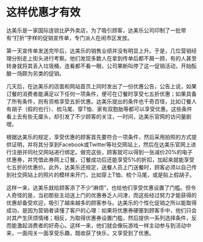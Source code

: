 # 这样优惠才有效

达美乐是一家国际连锁比萨外卖店，为了吸引顾客，达美乐公司印制了一批带有“打折”字样的促销宣传单，专门派人在闹市区发放。 

第一天宣传单发送完毕后，达美乐的销售业绩并没有明显上升。于是，几位营销经理分别走上街头进行考察。他们发现多数人在拿到传单后都不屑一顾，有的人甚至转身就将其丢入垃圾桶，连看都不看一眼，公司果断叫停了这一促销活动，开始酝酿一场颇为另类的促销。 

几天后，在达美乐的店面和网站首页上同时发出了一份优惠公告，公告上说，如果订餐的消费者能满足以下任何一项条件，便可在订餐时享受七五折优惠；如果具备了所有条件，则有资格享受五折优惠。达美乐提出的条件也千奇百怪，比如订餐人有胡子（假的也行）、梳马尾、穿T恤、家有双胞胎等都可以享受优惠。这些条件看上去有些无厘头，却引发了不少顾客的关注，一时间，达美乐官网的访问量剧增。 

根据达美乐的规定，享受优惠的顾客首先要符合一项条件，然后采用拍照的方式提供证明，并将其分享到Facebook或Twitter等社交网站上，然后在达美乐官网上进行注册并同社交网站进行绑定。做完这些，顾客就可以得到一张减价20%的电子优惠券，并凭借此券网上订餐，订餐成功后还能享受5%的折扣，加起来就能享受七五折的优惠价。此外，达美乐还规定，送餐人员上门送餐时，顾客必须以自己传到社交网站上的照片的模样来开门，比如穿上T恤、梳个马尾，或是贴上假胡子。 

这样一来，达美乐就给顾客添了不少“麻烦”，也给他们享受优惠设置了门槛。但令人奇怪的是，当初那些主动送上门的优惠券乏人问津，而这些经过努力才能获得的优惠却备受欢迎，吸引了越来越多的顾客参与。达美乐的个性化促销之所以能取得成功，是因为营销者读懂了客户的心理：如果将优惠券硬塞到顾客手中，他们只会对其产生厌烦情绪；相反，为取得优惠券设置门槛，然后提供一系列选择条件，反而能激起消费者的好奇心。这样一来，他们就会像玩游戏一样主动参与到活动中来，一面闯关一面享受乐趣，既收获了快乐，又享受到了优惠。